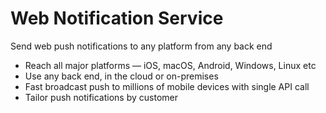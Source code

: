 # Web Notification Service

Send web push notifications to any platform from any back end

* Reach all major platforms — iOS, macOS, Android, Windows, Linux etc
* Use any back end, in the cloud or on-premises
* Fast broadcast push to millions of mobile devices with single API call
* Tailor push notifications by customer
